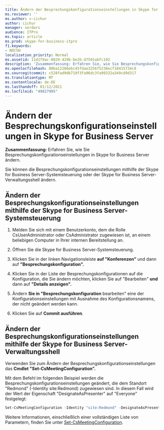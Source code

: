 ```yaml
---
title: Ändern der Besprechungskonfigurationseinstellungen in Skype for Business Server
ms.reviewer: ''
ms.author: v-cichur
author: cichur
manager: serdars
audience: ITPro
ms.topic: article
ms.prod: skype-for-business-itpro
f1.keywords:
- NOCSH
localization_priority: Normal
ms.assetid: 11d1f9ac-0029-429b-be2b-d7591abfc192
description: 'Zusammenfassung: Erfahren Sie, wie Sie Besprechungskonfigurationseinstellungen in Skype for Business Server ändern.'
ms.openlocfilehash: 80ba12266ebc45fdae3256f5238ecf18415734c8
ms.sourcegitcommit: c528fad9db719f3fa96dc3fa99332a349cd9d317
ms.translationtype: MT
ms.contentlocale: de-DE
ms.lasthandoff: 01/12/2021
ms.locfileid: "49827995"
---
```

# <a name="modify-meeting-configuration-settings-in-skype-for-business-server"></a>Ändern der Besprechungskonfigurationseinstellungen in Skype for Business Server
 
**Zusammenfassung:** Erfahren Sie, wie Sie Besprechungskonfigurationseinstellungen in Skype for Business Server ändern.
  
Sie können die Besprechungskonfigurationseinstellungen mithilfe der Skype for Business Server-Systemsteuerung oder der Skype for Business Server-Verwaltungsshell ändern.
  
## <a name="modify-meeting-configuration-settings-by-using-skype-for-business-server-control-panel"></a>Ändern der Besprechungskonfigurationseinstellungen mithilfe der Skype for Business Server-Systemsteuerung

1. Melden Sie sich mit einem Benutzerkonto, dem die Rolle CsUserAdministrator oder CsAdministrator zugewiesen ist, an einem beliebigen Computer in Ihrer internen Bereitstellung an.
    
2.  Öffnen Sie die Skype for Business Server-Systemsteuerung.
    
3. Klicken Sie in der linken Navigationsleiste **auf "Konferenzen"** und dann auf **"Besprechungskonfiguration".**
    
4. Klicken Sie in der Liste der Besprechungskonfigurationen auf die Konfiguration, die Sie ändern möchten, klicken Sie auf "Bearbeiten" **und** dann auf **"Details anzeigen".**
    
5. Ändern **Sie in "Besprechungskonfiguration** bearbeiten" eine der Konfigurationseinstellungen mit Ausnahme des Konfigurationsnamens, der nicht geändert werden kann.
    
6. Klicken Sie auf **Commit ausführen**.
    
## <a name="modify-meeting-configuration-settings-by-using-skype-for-business-server-management-shell"></a>Ändern der Besprechungskonfigurationseinstellungen mithilfe der Skype for Business Server-Verwaltungsshell

Verwenden Sie zum Ändern der Besprechungskonfigurationseinstellungen das **Cmdlet "Set-CsMeetingConfiguration".**
  
Mit dem Befehl im folgenden Beispiel werden die Besprechungskonfigurationseinstellungen geändert, die dem Standort "Redmond" (-Identity site:Redmond) zugewiesen sind. In diesem Fall wird der Wert der Eigenschaft "DesignateAsPresenter" auf "Everyone" festgelegt:
  
```PowerShell
Set-CsMeetingConfiguration -Identity "site:Redmond" -DesignateAsPresenter "Everyone"
```

Weitere Informationen, einschließlich einer vollständigen Liste von Parametern, finden Sie unter [Set-CsMeetingConfiguration](https://docs.microsoft.com/powershell/module/skype/set-csmeetingconfiguration?view=skype-ps).
  


